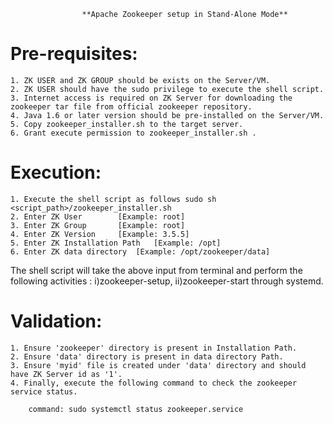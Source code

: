 					**Apache Zookeeper setup in Stand-Alone Mode**				      

Pre-requisites:
==============
	1. ZK USER and ZK GROUP should be exists on the Server/VM.
	2. ZK USER should have the sudo privilege to execute the shell script.
	3. Internet access is required on ZK Server for downloading the zookeeper tar file from official zookeeper repository.
	4. Java 1.6 or later version should be pre-installed on the Server/VM.
	5. Copy zookeeper_installer.sh to the target server.
	6. Grant execute permission to zookeeper_installer.sh .

Execution:
==========
	1. Execute the shell script as follows sudo sh <script_path>/zookeeper_installer.sh
	2. Enter ZK User		[Example: root]
	3. Enter ZK Group		[Example: root]
	4. Enter ZK Version		[Example: 3.5.5]
	5. Enter ZK Installation Path	[Example: /opt]	
	6. Enter ZK data directory	[Example: /opt/zookeeper/data]

The shell script will take the above input from terminal and perform the following activities : i)zookeeper-setup, ii)zookeeper-start through systemd.

Validation:
==========
	1. Ensure 'zookeeper' directory is present in Installation Path.
	2. Ensure 'data' directory is present in data directory Path.
	3. Ensure 'myid' file is created under 'data' directory and should have ZK Server id as '1'.
	4. Finally, execute the following command to check the zookeeper service status.

		command: sudo systemctl status zookeeper.service
